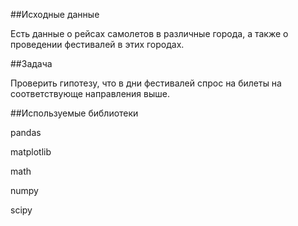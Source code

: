 ##Исходные данные

Есть данные о рейсах самолетов в различные города, а также о проведении фестивалей в этих городах.

##Задача

Проверить гипотезу, что в дни фестивалей спрос на билеты на соответствующе направления выше.

##Используемые библиотеки

pandas

matplotlib

math

numpy

scipy